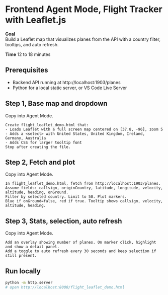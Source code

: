 # Frontend Agent Mode, Flight Tracker with Leaflet.js

**Goal**  
Build a Leaflet map that visualizes planes from the API with a country filter, tooltips, and auto refresh.

**Time** 12 to 18 minutes

## Prerequisites
- Backend API running at http://localhost:1903/planes
- Python for a local static server, or VS Code Live Server

## Step 1, Base map and dropdown
Copy into Agent Mode.
```
Create flight_leaflet_demo.html that:
- Loads Leaflet with a full screen map centered on [37.8, -96], zoom 5
- Adds a <select> with United States, United Kingdom, Ireland, Germany, Australia
- Adds CSS for larger tooltip font
Stop after creating the file.
```

## Step 2, Fetch and plot
Copy into Agent Mode.
```
In flight_leaflet_demo.html, fetch from http://localhost:1903/planes. 
Assume fields: callsign, originCountry, latitude, longitude, velocity, altitude, heading, onGround. 
Filter by selected country. Limit to 50. Plot markers. 
Blue if onGround=false, red if true. Tooltip shows callsign, velocity, altitude, heading.
```

## Step 3, Stats, selection, auto refresh
Copy into Agent Mode.
```
Add an overlay showing number of planes. On marker click, highlight and show a detail panel. 
Add a toggle to auto refresh every 30 seconds and keep selection if still present.
```

## Run locally
```bash
python -m http.server
# open http://localhost:8000/flight_leaflet_demo.html
```
